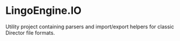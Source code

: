 # LingoEngine.IO

Utility project containing parsers and import/export helpers for classic Director file formats.
